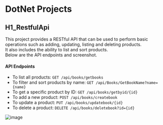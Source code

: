 <h1>DotNet Projects</h1>

<h2>H1_RestfulApi</h2>
<p>
  This project provides a RESTful API that can be used to perform basic operations such as adding, updating, listing and deleting products. <br/>
  It also includes the ability to list and sort products. <br/>
  Below are the API endpoints and screenshot.
</p>

<h4>API Endpoints</h4>

- To list all products:  `GET /api/books/getbooks`
- To filter and sort products by name: `GET /api/Books/GetBookName?name={name}`
- To get a specific product by ID: `GET /api/books/getbyid/{id}`
- To add a new product: `POST /api/books/createbook`
- To update a product: `PUT /api/books/updatebook/{id}`
- To delete a product: `DELETE /api/books/deletebook?id={id}`

![image](https://github.com/enesorhaan/DotNetProjects/assets/59869028/9ffd4561-4fee-40d8-a80f-1169e5cdcfe5)


